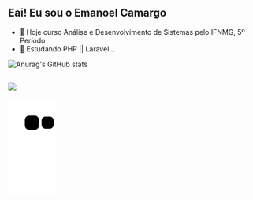 ## Eai! Eu sou o Emanoel Camargo 

- 🔭 Hoje curso Análise e Desenvolvimento de Sistemas pelo IFNMG, 5º Período
- 🌱 Estudando PHP || Laravel...

![Anurag's GitHub stats](https://github-readme-stats.vercel.app/api?username=Maneelscam&hide=contribs,prs&show_icons=true&theme=radical)

##

<div>
 <a href="https://www.instagram.com/maneels_camargo" target="_blank"><img src="https://img.shields.io/badge/-Instagram-%23E4405F?style=for-the-badge&logo=instagram&logoColor=white" target="_blank"></a>
  
</div>

![Snake animation](https://github.com/Maneelscam/Maneelscam/blob/output/github-contribution-grid-snake.svg)
